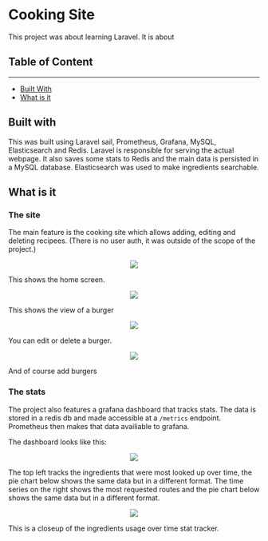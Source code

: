 # Cooking Site

This project was about learning Laravel. It is about 

## Table of Content
---
- [Built With](#built-with)
- [What is it](#What-is-it)

## Built with

This was built using Laravel sail, Prometheus, Grafana, MySQL, Elasticsearch and Redis. Laravel is responsible for serving the actual webpage. It also saves some stats to Redis and the main data is persisted in a MySQL database. Elasticsearch was used to make ingredients searchable.

## What is it

### The site
The main feature is the cooking site which allows adding, editing and deleting recipees. (There is no user auth, it was outside of the scope of the project.)

<p align="center">
    <img src="readme/main.png">
</p>

This shows the home screen.

<p align="center">
    <img src="readme/view.png">
</p>

This shows the view of a burger

<p align="center">
    <img src="readme/editdelete.png">
</p>

You can edit or delete a burger.

<p align="center">
    <img src="readme/add.png">
</p>

And of course add burgers

### The stats
The project also features a grafana dashboard that tracks stats. The data is stored in a redis db and made accessible at a `/metrics` endpoint. Prometheus then makes that data availiable to grafana.

The dashboard looks like this:

<p align="center">
    <img src="readme/grafanamain.png">
</p>

The top left tracks the ingredients that were most looked up over time, the pie chart below shows the same data but in a different format. The time series on the right shows the most requested routes and the pie chart below shows the same data but in a different format.

<p align="center">
    <img src="readme/timeseriesingr.png">
</p>

This is a closeup of the ingredients usage over time stat tracker.